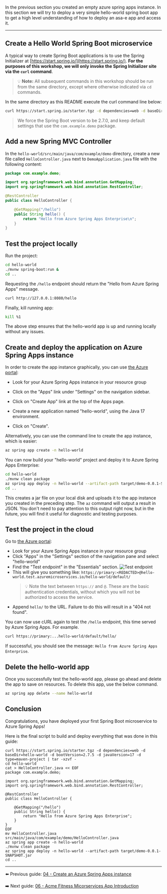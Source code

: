 In the previous section you created an empty azure spring apps instance. In this section we will try to deploy a very simple hello-world spring boot app to get a high level understanding of how to deploy an asa-e app and access it. 

---

## Create a Hello World Spring Boot microservice

A typical way to create Spring Boot applications is to use the Spring Initializer at  [https://start.spring.io/](https://start.spring.io/). 
**For the purposes of this workshop, we will only invoke the Spring Initializer site via the `curl` command**.

>💡 __Note:__ All subsequent commands in this workshop should be run from the same directory, except where otherwise indicated via `cd` commands.

In the same directory as this README execute the curl command line below:

```bash
curl https://start.spring.io/starter.tgz -d dependencies=web -d baseDir=hello-world \ -d bootVersion=2.7.5 -d javaVersion=17 -d type=maven-project | tar -xzvf -
```

> We force the Spring Boot version to be 2.7.0, and keep default settings that use the `com.example.demo` package.

## Add a new Spring MVC Controller

In the `hello-world/src/main/java/com/example/demo` directory, create a
new file  called `HelloController.java` next to `DemoApplication.java` file with
the following content:

```java
package com.example.demo;

import org.springframework.web.bind.annotation.GetMapping;
import org.springframework.web.bind.annotation.RestController;

@RestController
public class HelloController {

    @GetMapping("/hello")
    public String hello() {
        return "Hello from Azure Spring Apps Enterprise\n";
    }
}
```

## Test the project locally

Run the project:

```bash
cd hello-world
./mvnw spring-boot:run &
cd ..
```

Requesting the `/hello` endpoint should return the "Hello from Azure Spring Apps" message.

```bash
curl http://127.0.0.1:8080/hello
```

Finally, kill running app:

```bash
kill %1
```
The above step ensures that the hello-world app is up and running locally without any issues.

## Create and deploy the application on Azure Spring Apps instance


In order to create the app instance graphically, you can use [the Azure portal](https://portal.azure.com/):

- Look for your Azure Spring Apps instance in your resource group
- Click on the "Apps" link under "Settings" on the navigation sidebar.
- Click on "Create App" link at the top of the Apps page.
- Create a new application named "hello-world", using the Java 17 environment.

- Click on "Create".

Alternatively, you can use the command line to create the app instance, which is easier:

```bash
az spring app create -n hello-world
```

You can now build your "hello-world" project and deploy it to Azure Spring Apps Enterprise:

```bash
cd hello-world
./mvnw clean package
az spring app deploy -n hello-world --artifact-path target/demo-0.0.1-SNAPSHOT.jar
cd ..
```

This creates a jar file on your local disk and uploads it to the app instance you created in the preceding step.  The `az` command will output a result in JSON.  You don't need to pay attention to this output right now, but in the future, you will find it useful for diagnostic and testing purposes.

## Test the project in the cloud

Go to [the Azure portal](https://portal.azure.com/):

- Look for your Azure Spring Apps instance in your resource group
- Click "Apps" in the "Settings" section of the navigation pane and select "hello-world"
- Find the "Test endpoint" in the "Essentials" section.
![Test endpoint](images/test-endpoint.png)
- This will give you something like:
  `https://primary:<REDACTED>@hello-world.test.azuremicroservices.io/hello-world/default/`
  >💡 Note the text between `https://` and `@`.  These are the basic authentication credentials, without which you will not be authorized to access the service.
- Append `hello/` to the URL.  Failure to do this will result in a "404 not found".

You can now use cURL again to test the `/hello` endpoint, this time served by Azure Spring Apps.  For example.

```bash
curl https://primary:...hello-world/default/hello/
```

If successful, you should see the message: `Hello from Azure Spring Apps Enterprise`.

## Delete the hello-world app
Once you successfully test the hello-world app, please go ahead and delete the app to save on resources. To delete this app, use the below command.

```bash
az spring app delete --name hello-world
```
## Conclusion

Congratulations, you have deployed your first Spring Boot microservice to Azure Spring Apps!

Here is the final script to build and deploy everything that was done in this guide:

```
curl https://start.spring.io/starter.tgz -d dependencies=web -d baseDir=hello-world -d bootVersion=2.7.5 -d javaVersion=17 -d type=maven-project | tar -xzvf -
cd hello-world
cat > HelloController.java << EOF
package com.example.demo;

import org.springframework.web.bind.annotation.GetMapping;
import org.springframework.web.bind.annotation.RestController;

@RestController
public class HelloController {

    @GetMapping("/hello")
    public String hello() {
        return "Hello from Azure Spring Apps Enterprise";
    }
}
EOF
mv HelloController.java src/main/java/com/example/demo/HelloController.java
az spring app create -n hello-world
./mvnw clean package
az spring app deploy -n hello-world --artifact-path target/demo-0.0.1-SNAPSHOT.jar
cd ..
```

---

⬅️ Previous guide: [04 - Create an Azure Spring Apps instance](../04-create-asa-e-instance/README.md)

➡️ Next guide: [06 - Acme Fitness Micorservices App Introduction](../06-polyglot-microservices-app-acme-fitness/README.md)
